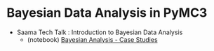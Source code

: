 # Bayesian Data Analysis in PyMC3


- Saama Tech Talk : Introduction to Bayesian Data Analysis
  - (notebook) [Bayesian Analysis - Case Studies](notebooks/BayesianAnalysis_CaseStudies.ipynb)
